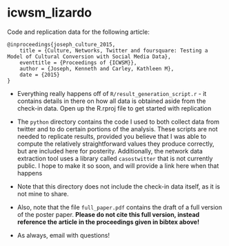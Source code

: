 # icwsm_lizardo

Code and replication data for the following article:


```
@inproceedings{joseph_culture_2015,
	title = {Culture, Networks, Twitter and foursquare: Testing a Model of Cultural Conversion with Social Media Data},
	eventtitle = {Proceedings of {ICWSM}},
	author = {Joseph, Kenneth and Carley, Kathleen M},
	date = {2015}
}
```

- Everything really happens off of ```R/result_generation_script.r``` - it contains details in there on how all data is obtained aside from the check-in data. Open up the R.rproj file to get started with replication

- The ```python``` directory contains the code I used to both collect data from twitter and to do certain portions of the analysis.  These scripts are not needed to replicate results, provided you believe that I was able to compute the relatively straightforward values they produce correctly, but are included here for posterity. Additionally, the network data extraction tool uses a library called ```casostwitter``` that is not currently public. I hope to make it so soon, and will provide a link here when that happens

- Note that this directory does not include the check-in data itself, as it is not mine to share. 

- Also, note that the file ```full_paper.pdf``` contains the draft of a full version of the poster paper. **Please do not cite this full version, instead reference the article in the proceedings given in bibtex above!**

- As always, email with questions!
